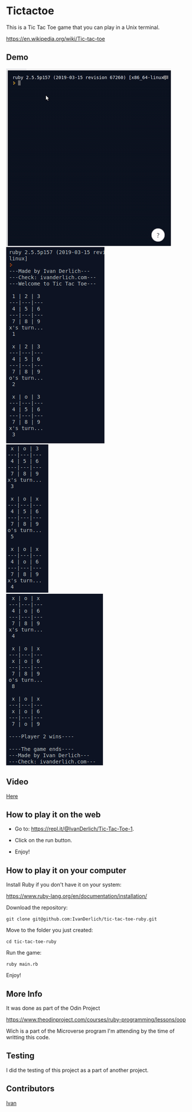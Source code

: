 # Tictactoe

This is a Tic Tac Toe game that you can play in a Unix terminal.

https://en.wikipedia.org/wiki/Tic-tac-toe

## Demo
![](doc/../docs/tictactoe-js.gif)<br>
![](docs/1.png)<br>
![](docs/2.png)<br>
![](docs/3.png)

## Video

[Here](https://youtu.be/p8lbpEYSpKU)

## How to play it on the web

- Go to: https://repl.it/@IvanDerlich/Tic-Tac-Toe-1.

- Click on the run button.

- Enjoy!

## How to play it on your computer

Install Ruby if you don't have it on your system:

https://www.ruby-lang.org/en/documentation/installation/

Download the repository:

    git clone git@github.com:IvanDerlich/tic-tac-toe-ruby.git

Move to the folder you just created:

    cd tic-tac-toe-ruby
    
Run the game:

    ruby main.rb

Enjoy!

## More Info

It was done as part of the Odin Project

https://www.theodinproject.com/courses/ruby-programming/lessons/oop

Wich is a part of the Microverse program I'm attending by the time of writting this code.

## Testing

I did the testing of this project as a part of another project.

## Contributors

[Ivan](https://github.com/IvanDerlich)
